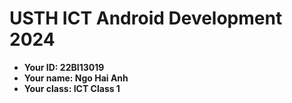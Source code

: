 USTH ICT Android Development 2024
========================================

* **Your ID: 22BI13019**
* **Your name: Ngo Hai Anh**
* **Your class: ICT Class 1**
